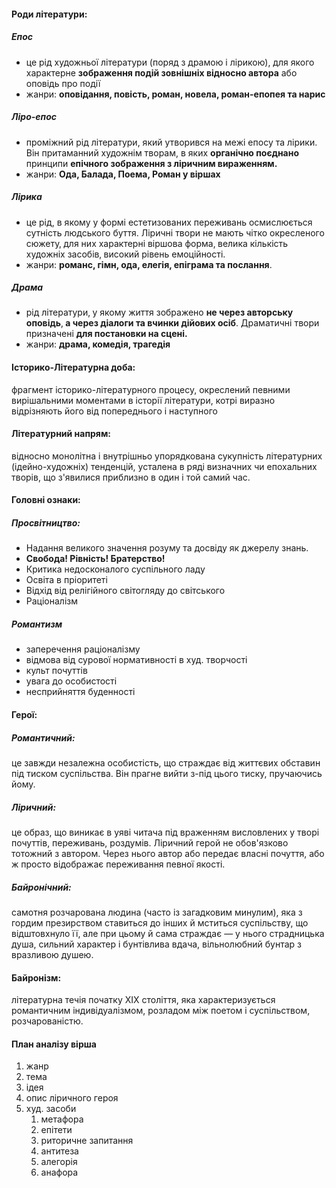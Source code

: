#### Роди літератури:
##### Епос
-  це рід художньої літератури (поряд з драмою і лірикою), для якого характерне **зображення подій зовнішніх відносно автора** або оповідь про події
- жанри: **оповідання, повість, роман, новела, роман-епопея та нарис**
##### Ліро-епос
- проміжний рід літератури, який утворився на межі епосу та лірики. Він притаманний художнім творам, в яких **органічно поєднано** принципи **епічного зображення з ліричним вираженням.**
- жанри: **Ода, Балада, Поема, Роман у віршах**
##### Лірика
- це рід, в якому у формі естетизованих переживань осмислюється сутність людського буття. Ліричні твори не мають чітко окресленого сюжету‚ для них характерні віршова форма‚ велика кількість художніх засобів‚ високий рівень емоційності.
- жанри: **романс, гімн, ода, елегія, епіграма та послання**.
##### Драма
- рід літератури‚ у якому життя зображено **не через авторську оповідь**‚ **а через діалоги та вчинки дійових осіб**. Драматичні твори призначені **для постановки на сцені.**
- жанри: **драма, комедія, трагедія**
#### Історико-Літературна доба:
фрагмент історико-літературного процесу, окреслений певними вирішальними моментами в історії літератури, котрі виразно відрізняють його від попереднього і наступного
#### Літературний напрям:
відносно монолітна і внутрішньо упорядкована сукупність літературних (ідейно-художніх) тенденцій, усталена в ряді визначних чи епохальних творів, що з'явилися приблизно в один і той самий час.
#### Головні ознаки:
##### Просвітництво:
- Надання великого значення розуму та досвіду як джерелу знань.
- **Свобода! Рівність! Братерство!**
- Критика недосконалого суспільного ладу
- Освіта в пріоритеті
- Відхід від релігійного світогляду до світського
- Раціоналізм
##### Романтизм
- заперечення раціоналізму
- відмова від сурової нормативності в худ. творчості
- культ почуттів
- увага до особистості
- несприйняття буденності
#### Герої:
##### Романтичний:
це завжди незалежна особистість, що страждає від життєвих обставин під тиском суспільства. Він прагне вийти з-під цього тиску, пручаючись йому.
##### Ліричний:
це образ, що виникає в уяві читача під враженням висловлених у творі почуттів, переживань, роздумів. Ліричний герой не обов'язково тотожний з автором. Через нього автор або передає власні почуття, або ж просто відображає переживання певної якості.
##### Байронічний:
самотня розчарована людина (часто із загадковим минулим), яка з гордим презирством ставиться до інших й мститься суспільству, що відштовхнуло її, але при цьому й сама страждає — у нього страдницька душа, сильний характер і бунтівлива вдача, вільнолюбний бунтар з вразливою душею.

#### Байронізм:
літературна течія початку XIX століття, яка характеризується романтичним індивідуалізмом, розладом між поетом і суспільством, розчарованістю. 

#### План аналізу вірша
1. жанр
2. тема
3. ідея
4. опис ліричного героя
5. худ. засоби
	1. метафора
	2. епітети
	3. риторичне запитання
	4. антитеза
	5. алегорія
	6. анафора
